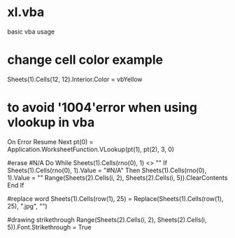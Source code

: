 # xl.vba

basic vba usage

# change cell color example
Sheets(1).Cells(12, 12).Interior.Color = vbYellow

# to avoid '1004'error when using vlookup in vba
On Error Resume Next
  pt(0) = Application.WorksheetFunction.VLookup(pt(1), pt(2), 3, 0)

#erase #N/A
Do While Sheets(1).Cells(rno(0), 1) <> ""
    If Sheets(1).Cells(rno(0), 1).Value = "#N/A" Then
        Sheets(1).Cells(rno(0), 1).Value = ""
        Range(Sheets(2).Cells(i, 2), Sheets(2).Cells(i, 5)).ClearContents
    End If

#replace word
Sheets(1).Cells(row(1), 25) = Replace(Sheets(1).Cells(row(1), 25), ".jpg", "")

#drawing strikethrough
Range(Sheets(2).Cells(i, 2), Sheets(2).Cells(i, 5)).Font.Strikethrough = True

